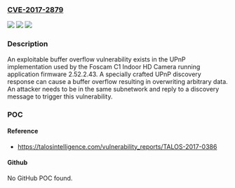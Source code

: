 ### [CVE-2017-2879](https://cve.mitre.org/cgi-bin/cvename.cgi?name=CVE-2017-2879)
![](https://img.shields.io/static/v1?label=Product&message=Foscam%20C1%20Indoor%20HD%20Camera&color=blue)
![](https://img.shields.io/static/v1?label=Version&message=n%2Fa&color=blue)
![](https://img.shields.io/static/v1?label=Vulnerability&message=Buffer%20Overflow&color=brighgreen)

### Description

An exploitable buffer overflow vulnerability exists in the UPnP implementation used by the Foscam C1 Indoor HD Camera running application firmware 2.52.2.43. A specially crafted UPnP discovery response can cause a buffer overflow resulting in overwriting arbitrary data. An attacker needs to be in the same subnetwork and reply to a discovery message to trigger this vulnerability.

### POC

#### Reference
- https://talosintelligence.com/vulnerability_reports/TALOS-2017-0386

#### Github
No GitHub POC found.

